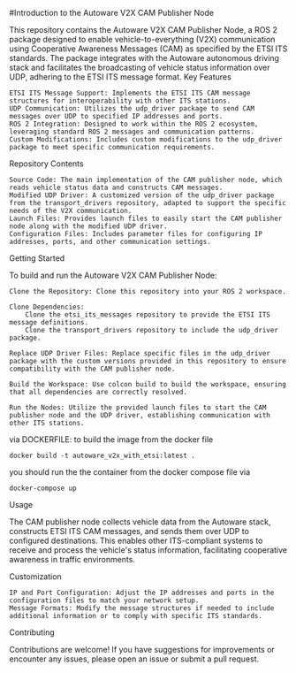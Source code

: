 #Introduction to the Autoware V2X CAM Publisher Node

This repository contains the Autoware V2X CAM Publisher Node, a ROS 2 package designed to enable vehicle-to-everything (V2X) communication using Cooperative Awareness Messages (CAM) as specified by the ETSI ITS standards. The package integrates with the Autoware autonomous driving stack and facilitates the broadcasting of vehicle status information over UDP, adhering to the ETSI ITS message format.
Key Features

    ETSI ITS Message Support: Implements the ETSI ITS CAM message structures for interoperability with other ITS stations.
    UDP Communication: Utilizes the udp_driver package to send CAM messages over UDP to specified IP addresses and ports.
    ROS 2 Integration: Designed to work within the ROS 2 ecosystem, leveraging standard ROS 2 messages and communication patterns.
    Custom Modifications: Includes custom modifications to the udp_driver package to meet specific communication requirements.

Repository Contents

    Source Code: The main implementation of the CAM publisher node, which reads vehicle status data and constructs CAM messages.
    Modified UDP Driver: A customized version of the udp_driver package from the transport_drivers repository, adapted to support the specific needs of the V2X communication.
    Launch Files: Provides launch files to easily start the CAM publisher node along with the modified UDP driver.
    Configuration Files: Includes parameter files for configuring IP addresses, ports, and other communication settings.

Getting Started

To build and run the Autoware V2X CAM Publisher Node:

    Clone the Repository: Clone this repository into your ROS 2 workspace.

    Clone Dependencies:
        Clone the etsi_its_messages repository to provide the ETSI ITS message definitions.
        Clone the transport_drivers repository to include the udp_driver package.

    Replace UDP Driver Files: Replace specific files in the udp_driver package with the custom versions provided in this repository to ensure compatibility with the CAM publisher node.

    Build the Workspace: Use colcon build to build the workspace, ensuring that all dependencies are correctly resolved.

    Run the Nodes: Utilize the provided launch files to start the CAM publisher node and the UDP driver, establishing communication with other ITS stations.

 via DOCKERFILE:
    to build the image from the docker file 

    docker build -t autoware_v2x_with_etsi:latest .


 you should run the the container from the docker compose file via 
    
    docker-compose up

 

Usage

The CAM publisher node collects vehicle data from the Autoware stack, constructs ETSI ITS CAM messages, and sends them over UDP to configured destinations. This enables other ITS-compliant systems to receive and process the vehicle's status information, facilitating cooperative awareness in traffic environments.

Customization

    IP and Port Configuration: Adjust the IP addresses and ports in the configuration files to match your network setup.
    Message Formats: Modify the message structures if needed to include additional information or to comply with specific ITS standards.

Contributing

Contributions are welcome! If you have suggestions for improvements or encounter any issues, please open an issue or submit a pull request.

 